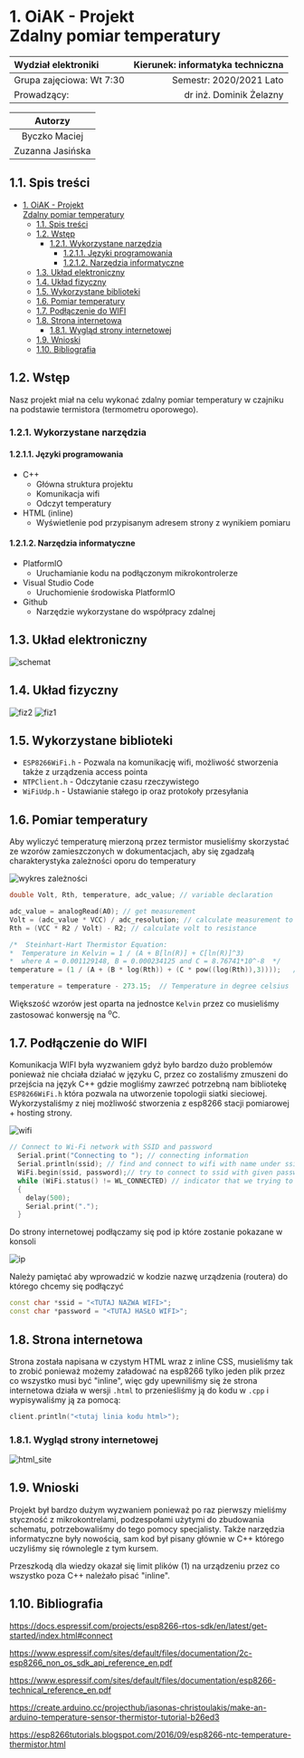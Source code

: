 # 1. OiAK - Projekt </br> Zdalny pomiar temperatury

| Wydział elektroniki      | Kierunek: informatyka techniczna |
| :----------------------- | -------------------------------: |
| Grupa zajęciowa: Wt 7:30 |          Semestr: 2020/2021 Lato |
| Prowadzący:              |          dr inż. Dominik Żelazny |

|     Autorzy      |
| :--------------: |
|  Byczko Maciej   |
| Zuzanna Jasińska |

## 1.1. Spis treści

- [1. OiAK - Projekt </br> Zdalny pomiar temperatury](#1-oiak---projekt-br-zdalny-pomiar-temperatury)
  - [1.1. Spis treści](#11-spis-treści)
  - [1.2. Wstęp](#12-wstęp)
    - [1.2.1. Wykorzystane narzędzia](#121-wykorzystane-narzędzia)
      - [1.2.1.1. Języki programowania](#1211-języki-programowania)
      - [1.2.1.2. Narzędzia informatyczne](#1212-narzędzia-informatyczne)
  - [1.3. Układ elektroniczny](#13-układ-elektroniczny)
  - [1.4. Układ fizyczny](#14-układ-fizyczny)
  - [1.5. Wykorzystane biblioteki](#15-wykorzystane-biblioteki)
  - [1.6. Pomiar temperatury](#16-pomiar-temperatury)
  - [1.7. Podłączenie do WIFI](#17-podłączenie-do-wifi)
  - [1.8. Strona internetowa](#18-strona-internetowa)
    - [1.8.1. Wygląd strony internetowej](#181-wygląd-strony-internetowej)
  - [1.9. Wnioski](#19-wnioski)
  - [1.10. Bibliografia](#110-bibliografia)

## 1.2. Wstęp

Nasz projekt miał na celu wykonać zdalny pomiar temperatury w czajniku na podstawie termistora (termometru oporowego).

### 1.2.1. Wykorzystane narzędzia

#### 1.2.1.1. Języki programowania

- C++
  - Główna struktura projektu
  - Komunikacja wifi
  - Odczyt temperatury
- HTML (inline)
  - Wyświetlenie pod przypisanym adresem strony z wynikiem pomiaru

#### 1.2.1.2. Narzędzia informatyczne

- PlatformIO
  - Uruchamianie kodu na podłączonym mikrokontrolerze
- Visual Studio Code
  - Uruchomienie środowiska PlatformIO
- Github
  - Narzędzie wykorzystane do współpracy zdalnej

## 1.3. Układ elektroniczny

![schemat](./img/schemee-picture.png)

## 1.4. Układ fizyczny

![fiz2](img/schemat_fizyczny2.jpg)
![fiz1](img\schemat_fizyczny1.jpg)

## 1.5. Wykorzystane biblioteki

- `ESP8266WiFi.h` - Pozwala na komunikację wifi, możliwość stworzenia także z urządzenia access pointa
- `NTPClient.h` - Odczytanie czasu rzeczywistego
- `WiFiUdp.h` - Ustawianie stałego ip oraz protokoły przesyłania

## 1.6. Pomiar temperatury

Aby wyliczyć temperaturę mierzoną przez termistor musieliśmy skorzystać ze wzorów zamieszczonych w dokumentacjach, aby się zgadzałą charakterystyka zależności oporu do temperatury

![wykres zależności](./img/NTC10k.png)

```cpp
double Volt, Rth, temperature, adc_value; // variable declaration

adc_value = analogRead(A0); // get measurement
Volt = (adc_value * VCC) / adc_resolution; // calculate measurement to volt
Rth = (VCC * R2 / Volt) - R2; // calculate volt to resistance

/*  Steinhart-Hart Thermistor Equation:
*  Temperature in Kelvin = 1 / (A + B[ln(R)] + C[ln(R)]^3)
*  where A = 0.001129148, B = 0.000234125 and C = 8.76741*10^-8  */
temperature = (1 / (A + (B * log(Rth)) + (C * pow((log(Rth)),3))));   // Temperature in kelvin

temperature = temperature - 273.15;  // Temperature in degree celsius
```

Większość wzorów jest oparta na jednostce `Kelvin` przez co musieliśmy zastosować konwersję na <sup>o</sup>C.

## 1.7. Podłączenie do WIFI

Komunikacja WIFI była wyzwaniem gdyż było bardzo dużo problemów ponieważ nie chciała działać w języku C, przez co zostaliśmy zmuszeni do przejścia na język C++ gdzie mogliśmy zawrzeć potrzebną nam bibliotekę `ESP8266WiFi.h` która pozwala na utworzenie topologii siatki sieciowej.
Wykorzystaliśmy z niej możliwość stworzenia z esp8266 stacji pomiarowej + hosting strony.

![wifi](img\esp8266-station-soft-access-point.png)

```cpp
// Connect to Wi-Fi network with SSID and password
  Serial.print("Connecting to "); // connecting information
  Serial.println(ssid); // find and connect to wifi with name under ssid variable
  WiFi.begin(ssid, password);// try to connect to ssid with given password
  while (WiFi.status() != WL_CONNECTED) // indicator that we trying to connect
  {
    delay(500);
    Serial.print(".");
  }
```

Do strony internetowej podłączamy się pod ip które zostanie pokazane w konsoli

![ip](img/ip.png)

Należy pamiętać aby wprowadzić w kodzie nazwę urządzenia (routera) do którego chcemy się podłączyć

```cpp
const char *ssid = "<TUTAJ NAZWA WIFI>";
const char *password = "<TUTAJ HASŁO WIFI>";
```

## 1.8. Strona internetowa

Strona została napisana w czystym HTML wraz z inline CSS, musieliśmy tak to zrobić ponieważ możemy załadować na esp8266 tylko jeden plik przez co wszystko musi być "inline", więc gdy upewniliśmy się że strona internetowa działa w wersji `.html` to przenieśliśmy ją do kodu w `.cpp` i wypisywaliśmy ją za pomocą:

```cpp
client.println("<tutaj linia kodu html>");
```

### 1.8.1. Wygląd strony internetowej

![html_site](img/html_site.png)

## 1.9. Wnioski

Projekt był bardzo dużym wyzwaniem ponieważ po raz pierwszy mieliśmy styczność z mikrokontrelami, podzespołami użytymi do zbudowania schematu, potrzebowaliśmy do tego pomocy specjalisty.
Także narzędzia informatyczne były nowością, sam kod był pisany głównie w C++ którego uczyliśmy się równolegle z tym kursem.

Przeszkodą dla wiedzy okazał się limit plików (1) na urządzeniu przez co wszystko poza C++ należało pisać "inline".

## 1.10. Bibliografia

<https://docs.espressif.com/projects/esp8266-rtos-sdk/en/latest/get-started/index.html#connect>

<https://www.espressif.com/sites/default/files/documentation/2c-esp8266_non_os_sdk_api_reference_en.pdf>

<https://www.espressif.com/sites/default/files/documentation/esp8266-technical_reference_en.pdf>

<https://create.arduino.cc/projecthub/iasonas-christoulakis/make-an-arduino-temperature-sensor-thermistor-tutorial-b26ed3>

<https://esp8266tutorials.blogspot.com/2016/09/esp8266-ntc-temperature-thermistor.html>
